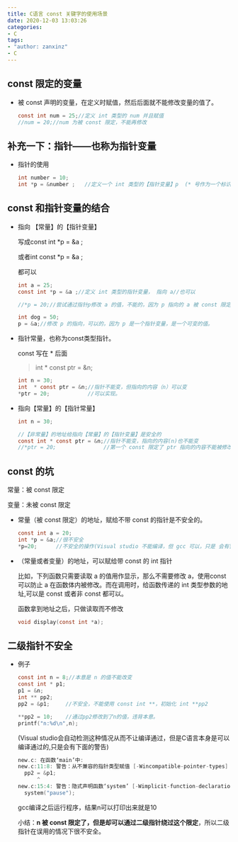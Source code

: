 ```yaml
---
title: C语言 const 关键字的使用场景
date: 2020-12-03 13:03:26
categories: 
- C
tags: 
- "author: zanxinz"
- C
---
```



## const 限定的变量

- 被 const 声明的变量，在定义时赋值，然后后面就不能修改变量的值了。

  ```c
  const int num = 25;//定义 int 类型的 num 并且赋值
  //num = 20;//num 为被 const 限定，不能再修改
  ```

<!-- More -->

## 补充一下：指针——也称为**指针变量**

- 指针的使用
  
  ```c
  int number = 10;
  int *p = &number ;   //定义一个 int 类型的【指针变量】p  (* 号作为一个标识符，代表这是一个指针),然后 p 指向 number
  ```

## const 和指针变量的结合

- 指向 【常量】的【指针变量】

    写成const int *p = &a ;

    或者int const *p = &a ;

    都可以

    ```c
    int a = 25;
    const int *p = &a ;//定义 int 类型的指针变量， 指向 a//也可以

    //*p = 20;//尝试通过指针p修改 a 的值，不能的，因为 p 指向的 a 被 const 限定了。

    int dog = 50;
    p = &a;//修改 p 的指向，可以的，因为 p 是一个指针变量，是一个可变的值。
    ```

- 指针常量，也称为const类型指针。
  
  const 写在 * 后面

  >int * const ptr = &n;

  ```c
  int n = 30;
  int  * const ptr = &n;//指针不能变，但指向的内容（n）可以变
  *ptr = 20;            //可以实现。
  ```

- 指向【常量】的【指针常量】
  
  ```c
  int n = 30;
  
  //【非常量】的地址给指向【常量】的【指针变量】是安全的
  const int * const ptr = &n;//指针不能变，指向的内容(n)也不能变
  //*ptr = 20;               //第一个 const 限定了 ptr 指向的内容不能被修改，所以这里会编译不通过。
  ```

## const 的坑

常量：被 const 限定
  
变量：未被 const 限定

- 常量（被 const 限定）的地址，赋给不带 const 的指针是不安全的。
  
  ```c
  const int a = 20;
  int *p = &a;//很不安全
  *p=20;      //不安全的操作(Visual studio 不能编译，但 gcc 可以，只是 会有警告，最后可以运行，并且 a 的值会被改变)
  ```

- （常量或者变量）的地址，可以赋给带 const 的 int 指针

  比如，下列函数只需要读取 a 的值用作显示，那么不需要修改 a，使用const可以防止 a 在函数体内被修改。而在调用时，给函数传递的 int 类型参数的地址,可以是 const 或者非 const 都可以。
  
  函数拿到地址之后，只做读取而不修改

  ```c
  void display(const int *a);
  ```

## 二级指针不安全

- 例子

  ```c
  const int n = 8;//本意是 n 的值不能改变
  const int * p1;
  p1 = &n;
  int ** pp2;
  pp2 = &p1;     //不安全，不能使用 const int **，初始化 int **pp2

  **pp2 = 10;    //通过pp2修改到了n的值，违背本意。
  printf("n:%d\n",n);
  ```

  (Visual studio会自动检测这种情况从而不让编译通过，但是C语言本身是可以编译通过的,只是会有下面的警告)
  
  ```c
  new.c: 在函数‘main’中:
  new.c:11:8: 警告：从不兼容的指针类型赋值 [-Wincompatible-pointer-types]
    pp2 = &p1;
        ^
  new.c:15:4: 警告：隐式声明函数‘system’ [-Wimplicit-function-declaration]
    system("pause");
  
  ```

  gcc编译之后运行程序，结果n可以打印出来就是10

  小结：**n 被 const 限定了，但是却可以通过二级指针绕过这个限定**，所以二级指针在误用的情况下很不安全。
